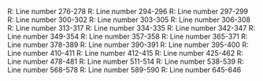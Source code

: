 
R: Line number 276-278
R: Line number 294-296
R: Line number 297-299
R: Line number 300-302
R: Line number 303-305
R: Line number 306-308
R: Line number 313-317
R: Line number 334-335
R: Line number 342-347
R: Line number 349-354
R: Line number 357-358
R: Line number 365-371
R: Line number 378-389
R: Line number 390-391
R: Line number 395-400
R: Line number 410-411
R: Line number 412-415
R: Line number 425-462
R: Line number 478-481
R: Line number 511-514
R: Line number 538-539
R: Line number 568-578
R: Line number 589-590
R: Line number 645-646
